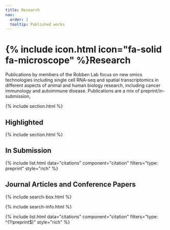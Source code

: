 ```yaml
---
title: Research
nav:
  order: 1
  tooltip: Published works
---
```


# {% include icon.html icon="fa-solid fa-microscope" %}Research

Publications by members of the Robben Lab focus on new omics technologies including single cell RNA-seq and spatial transcriptomics in different aspects of animal and human biology research, including cancer immunology and autoimmune disease. Publications are a mix of preprint/in-submission, 

{% include section.html %}

## Highlighted

<!-- {% include citation.html lookup="Open collaborative writing with Manubot" style="rich" %} -->

{% include section.html %}

## In Submission

{% include list.html data="citations" component="citation" filters="type: preprint" style="rich" %}

## Journal Articles and Conference Papers

{% include search-box.html %}

{% include search-info.html %}

{% include list.html data="citations" component="citation" filters="type: ^(?!preprint$)" style="rich" %}

<!-- ## Conference papers -->


